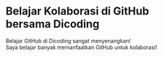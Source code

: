 # Belajar Kolaborasi di GitHub bersama Dicoding
Belajar GitHub di Dicoding sangat menyenangkan!  
Saya belajar banyak memanfaatkan GitHub untuk kolaborasi!
